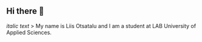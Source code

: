 ## Hi there 👋
*italic text* >  My name is Liis Otsatalu and I am a student  at LAB University of Applied Sciences. 
